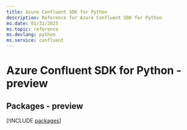 ```yaml
---
title: Azure Confluent SDK for Python
description: Reference for Azure Confluent SDK for Python
ms.date: 01/31/2025
ms.topic: reference
ms.devlang: python
ms.service: confluent
---
```

# Azure Confluent SDK for Python - preview
## Packages - preview
[!INCLUDE [packages](confluent-index.md)]